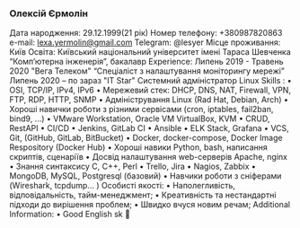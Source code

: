 ### Олексій Єрмолін
Дата народження: 29.12.1999(21 рік)
Номер телефону: +380987820863
e-mail: lexa.yermolin@gmail.com
Telegram: @lesyer
Місце проживання: Київ
Освіта: Київський національний університет імені Тараса Шевченка
“Комп’ютерна інженерія”, бакалавр
Experience:
Липень 2019 - Травень 2020 "Вега Телеком"
“Спеціаліст з налаштування моніторингу мережі”
Липень 2020 – по зараз "IT Star"
Системний адміністратор Linux
Skills :
• OSI, TCP/IP, IPv4, IPv6
• Мережевий стек: DHCP, DNS, NAT, Firewall, VPN, FTP, RDP, HTTP, SNMP
• Адміністрування Linux (Rad Hat, Debian, Arch)
• Хороші навички роботи з різними сервісами (cron, iptables, fail2ban,
bind9, ...)
• VMware Workstation, Oracle VM VirtualBox, KVM
• CRUD, RestAPI
• CI/CD
• Jenkins, GitLab CI
• Ansible
• ELK Stack, Grafana
• VCS, Git, (GitHub, GitLab, BitBucket)
• Docker, docker-compose, Docker Image Respository (Docker Hub)
• Хороші навики Python, bash, написання скриптів, сценаріїв
• Досвід налаштування web-серверів Apache, nginx
• Знання синтаксису C, С++, Perl
• Trello, Jira
• Nagios, Zabbix
• MongoDB, MySQL, Postgresql (базовий)
• Навчики роботи з сніферами (Wireshark, tcpdump... )
Особисті якості:
• Наполегливість, відповідальність, тайм-менеджмент;
• Креативність та нестандартні підходи до вирішення проблем;
• Швидко вчуся новим речам;
Additional Information:
• Good English sk 👋

<!--
**LesYer/LesYer** is a ✨ _special_ ✨ repository because its `README.md` (this file) appears on your GitHub profile.

Here are some ideas to get you started:

- 🔭 I’m currently working on ...
- 🌱 I’m currently learning ...
- 👯 I’m looking to collaborate on ...
- 🤔 I’m looking for help with ...
- 💬 Ask me about ...
- 📫 How to reach me: ...
- 😄 Pronouns: ...
- ⚡ Fun fact: ...
-->
